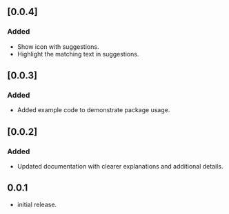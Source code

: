 ## [0.0.4]

### Added
- Show icon with suggestions.
- Highlight the matching text in suggestions.

## [0.0.3]

### Added
- Added example code to demonstrate package usage.

## [0.0.2]

### Added
- Updated documentation with clearer explanations and additional details.


## 0.0.1

* initial release.